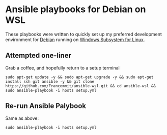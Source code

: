 # Ansible playbooks for Debian on WSL

These playbooks were written to quickly set up my preferred development
environment for [Debian](https://www.microsoft.com/store/productId/9MSVKQC78PK6)
running on [Windows Subsystem for Linux](https://en.wikipedia.org/wiki/Windows_Subsystem_for_Linux).

## Attempted one-liner

Grab a coffee, and hopefully return to a setup terminal

```
sudo apt-get update -y && sudo apt-get upgrade -y && sudo apt-get install ssh git ansible -y && git clone https://github.com/Francommit/ansible-wsl.git && cd ansible-wsl && sudo ansible-playbook -i hosts setup.yml
```

## Re-run Ansible Palybook

Same as above:

```
sudo ansible-playbook -i hosts setup.yml
```

